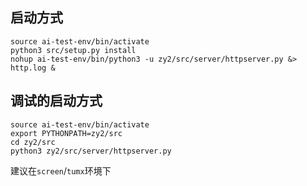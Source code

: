 
## 启动方式

```
source ai-test-env/bin/activate
python3 src/setup.py install
nohup ai-test-env/bin/python3 -u zy2/src/server/httpserver.py &> http.log &
```

## 调试的启动方式


```
source ai-test-env/bin/activate
export PYTHONPATH=zy2/src
cd zy2/src
python3 zy2/src/server/httpserver.py
```
建议在`screen`/`tumx`环境下

